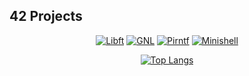 ## 42 Projects
<div align="center">
  
  [![Libft](https://github.com/Rguilher/Icon42/blob/main/42_badges/libfte.png)](https://github.com/Rguilher/libft)
  [![GNL](https://github.com/Rguilher/Icon42/blob/main/42_badges/get_next_linem.png)](https://github.com/Rguilher/get_next_line)
  [![Pirntf](https://github.com/Rguilher/Icon42/blob/main/42_badges/ft_printfe.png)](https://github.com/Rguilher/Printf)
  [![Minishell](https://github.com/Rguilher/Rguilher/blob/main/42_badges/minishelle.png)](https://github.com/Rguilher/Minishell)
  
  [![Top Langs](https://github-readme-stats.vercel.app/api/top-langs/?username=Rguilher&layout=compact)](https://github.com/Rguilher)
  
</div>

